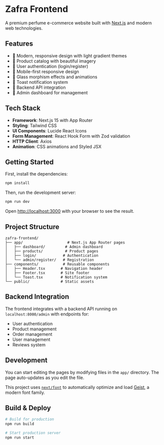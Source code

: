 # Zafra Frontend

A premium perfume e-commerce website built with [Next.js](https://nextjs.org) and modern web technologies.

## Features

- 🌟 Modern, responsive design with light gradient themes
- 🛒 Product catalog with beautiful imagery
- 🔐 User authentication (login/register)
- 📱 Mobile-first responsive design
- 🎨 Glass morphism effects and animations
- 📧 Toast notification system
- 🔗 Backend API integration
- 🎯 Admin dashboard for management

## Tech Stack

- **Framework**: Next.js 15 with App Router
- **Styling**: Tailwind CSS
- **UI Components**: Lucide React Icons
- **Form Management**: React Hook Form with Zod validation
- **HTTP Client**: Axios
- **Animation**: CSS animations and Styled JSX

## Getting Started

First, install the dependencies:

```bash
npm install
```

Then, run the development server:

```bash
npm run dev
```

Open [http://localhost:3000](http://localhost:3000) with your browser to see the result.

## Project Structure

```
zafra-frontend/
├── app/                    # Next.js App Router pages
│   ├── dashboard/         # Admin dashboard
│   ├── products/          # Product pages
│   ├── login/            # Authentication
│   └── admin/register/   # Registration
├── components/           # Reusable components
│   ├── Header.tsx       # Navigation header
│   ├── Footer.tsx       # Site footer
│   └── Toast.tsx        # Notification system
└── public/              # Static assets
```

## Backend Integration

The frontend integrates with a backend API running on `localhost:8000/admin` with endpoints for:
- User authentication
- Product management  
- Order management
- User management
- Reviews system

## Development

You can start editing the pages by modifying files in the `app/` directory. The page auto-updates as you edit the file.

This project uses [`next/font`](https://nextjs.org/docs/app/building-your-application/optimizing/fonts) to automatically optimize and load [Geist](https://vercel.com/font), a modern font family.

## Build & Deploy

```bash
# Build for production
npm run build

# Start production server
npm run start
